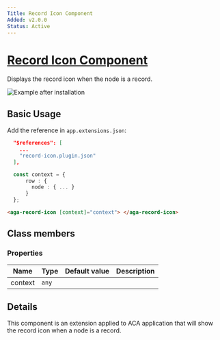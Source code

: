 ```yaml
---
Title: Record Icon Component
Added: v2.0.0
Status: Active
---
```


# [Record Icon Component](../../src/lib/record/components/record-icon/record-icon.component.ts 'Defined in record-icon.component.ts')

Displays the record icon when the node is a record.

![Example after installation](../docassets/images/CustomRecordIcon.png)

## Basic Usage

Add the reference in `app.extensions.json`:

```json
  "$references": [
    ...
    "record-icon.plugin.json"
  ],
```

```ts
  const context = {
      row : {
        node : { ... }
      }
  };
```

```html
<aga-record-icon [context]="context"> </aga-record-icon>
```

## Class members

### Properties

| Name    | Type  | Default value | Description |
| ------- | ----- | ------------- | ----------- |
| context | `any` |               |             |

## Details

This component is an extension applied to ACA application that will show the record icon when a node is a record.
